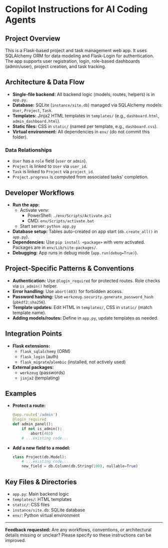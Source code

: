 # Copilot Instructions for AI Coding Agents

## Project Overview

This is a Flask-based project and task management web app. It uses SQLAlchemy ORM for data modeling and Flask-Login for authentication. The app supports user registration, login, role-based dashboards (admin/user), project creation, and task tracking.

## Architecture & Data Flow

- **Single-file backend:** All backend logic (models, routes, helpers) is in `app.py`.
- **Database:** SQLite (`instance/site.db`) managed via SQLAlchemy models: `User`, `Project`, `Task`.
- **Templates:** Jinja2 HTML templates in `templates/` (e.g., `dashboard.html`, `admin_dashboard.html`).
- **Static files:** CSS in `static/` (named per template, e.g., `dashboard.css`).
- **Virtual environment:** All dependencies in `env/` (do not commit this folder).

### Data Relationships
- `User` has a `role` field (`user` or `admin`).
- `Project` is linked to `User` via `user_id`.
- `Task` is linked to `Project` via `project_id`.
- `Project.progress` is computed from associated tasks' completion.

## Developer Workflows

- **Run the app:**
  - Activate venv:
    - PowerShell: `./env/Scripts/Activate.ps1`
    - CMD: `env/Scripts/activate.bat`
  - Start server: `python app.py`
- **Database setup:** Tables auto-created on app start (`db.create_all()` in `app.py`).
- **Dependencies:** Use `pip install <package>` with venv activated. Packages are in `env/Lib/site-packages/`.
- **Debugging:** App runs in debug mode (`app.run(debug=True)`).

## Project-Specific Patterns & Conventions

- **Authentication:** Use `@login_required` for protected routes. Role checks via `is_admin()` helper.
- **Error handling:** Use `abort(403)` for forbidden access.
- **Password hashing:** Use `werkzeug.security.generate_password_hash` (`pbkdf2:sha256`).
- **Template updates:** Edit HTML in `templates/`, CSS in `static/` (match template name).
- **Adding models/routes:** Define in `app.py`, update templates as needed.

## Integration Points

- **Flask extensions:**
  - `flask_sqlalchemy` (ORM)
  - `flask_login` (auth)
  - `flask_migrate`/`alembic` (installed, not actively used)
- **External packages:**
  - `werkzeug` (passwords)
  - `jinja2` (templating)

## Examples

- **Protect a route:**
  ```python
  @app.route('/admin')
  @login_required
  def admin_panel():
      if not is_admin():
          abort(403)
      # ...existing code...
  ```
- **Add a new field to a model:**
  ```python
  class Project(db.Model):
      # ...existing code...
      new_field = db.Column(db.String(100), nullable=True)
  ```

## Key Files & Directories

- `app.py`: Main backend logic
- `templates/`: HTML templates
- `static/`: CSS files
- `instance/site.db`: SQLite database
- `env/`: Python virtual environment

---

**Feedback requested:**
Are any workflows, conventions, or architectural details missing or unclear? Please specify so these instructions can be improved.
